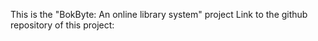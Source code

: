 This is the "BokByte: An online library system" project
Link to the github repository of this project: